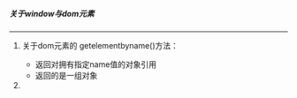 ##### 关于window与dom元素

------

1. 关于dom元素的 getelementbyname()方法：

   - 返回对拥有指定name值的对象引用
   - 返回的是一组对象
2. 

